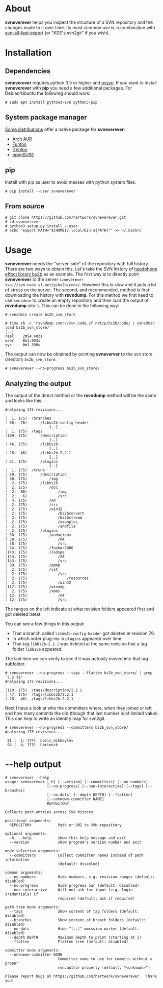 # About
**svneverever** helps you inspect the structure of a SVN repository and the changes made to it over time. Its most common use is in combination with [svn-all-fast-export](https://github.com/svn-all-fast-export/svn2git) (or "KDE's svn2git" if you wish).


# Installation

## Dependencies
**svneverever** requires python 3.5 or higher and [pysvn](https://pysvn.sourceforge.io/). If you want to install **svneverever** with **pip** you need a few additional packages. For Debian/Ubuntu the following should work:

```console
# sudo apt install python3-svn python3-pip
```

## System package manager
[Some distributions](https://repology.org/projects/?search=svneverever) offer a native package for **svneverever**:
- [Arch AUR](https://aur.archlinux.org/packages/python-svneverever/)
- [Funtoo](https://github.com/funtoo/dev-kit/tree/1.4-release/dev-vcs/svneverever)
- [Gentoo](https://packages.gentoo.org/packages/dev-vcs/svneverever)
- [openSUSE](https://software.opensuse.org/package/python-svneverever)

## pip
Install with pip as user to avoid messes with python system files.
```console
# pip install --user svneverever
```

## From source
```console
# git clone https://github.com/hartwork/svneverever.git
# cd svneverever
# python3 setup.py install --user
# echo 'export PATH="${HOME}/.local/bin:${PATH}"' >> ~/.bashrc
```

# Usage
**svneverever** needs the "server-side" of the repository with full history. There are two ways to obtain this. Let's take the SVN history of [headphone effect library bs2b](http://bs2b.sourceforge.net/) as an example. The first way is to directly point **svneverever** to the server `svneverever svn://svn.code.sf.net/p/bs2b/code/`. However this is slow and it puts a lot of stress on the server. The second, and recommended, method is first downloading the history with **rsvndump**. For this method we first need to use `svnadmin` to create an empty repository and then load the output of **rsvndump** into it. This can be done in the following way:

```console
# svnadmin create bs2b_svn_store

# time sh -c 'rsvndump svn://svn.code.sf.net/p/bs2b/code/ | svnadmin load bs2b_svn_store/'
[..]
real    2m54.403s
user    0m1.003s
sys     0m1.300s
```

The output can now be obtained by pointing **svneverver** to the svn store directory `bs2b_svn_store`.

```console
# svneverever --no-progress bs2b_svn_store/
```

## Analyzing the output
The output of the direct method or the **rsvndump** method will be the same and looks like this:

```console
Analyzing 175 revisions...

(  1; 175)  /branches
( 66;  76)      /libbs2b-config-header
                    [..]
(  1; 175)  /tags
(109; 175)      /description
                    [..]
( 46; 175)      /libbs2b
                    [..]
( 28;  46)      /libbs2b-2.2.1
                    [..]
( 31; 175)      /plugins
                    [..]
(  1; 175)  /trunk
( 80; 175)      /description
( 80; 175)          /img
(  2; 175)      /libbs2b
(  2; 175)          /doc
(  2;  80)              /img
(  2;   6)              /src
(  4; 175)          /m4
(  2; 175)          /src
(  2; 175)          /win32
(  2; 175)              /bs2bconvert
(  2; 175)              /bs2bstream
(  2; 175)              /examples
(  2; 175)              /sndfile
(  2; 175)      /plugins
( 38; 175)          /audacious
( 38; 175)              /m4
( 38; 175)              /src
( 24; 175)          /foobar2000
(143; 175)          /ladspa
(144; 175)              /m4
(143; 175)              /src
( 39; 175)          /qmmp
(  2; 175)          /vst
(  2; 175)              /src
(  2; 175)                  /resources
(  2; 175)              /win32
(117; 175)          /winamp
(  2; 175)          /xmms
( 12; 175)              /m4
( 12; 175)              /src
```

The ranges on the left indicate at what revision folders appeared first and got deleted latest.

You can see a few things in this output:
* That a branch called `libbs2b-config-header` got deleted at revision 76.
* In which order plug-ins in `plugins` appeared over time.
* That tag `libbs2b-2.2.1` was deleted at the same revision that a tag folder `libbs2b` appeared.

The last item we can verify to see if it was _actually_ moved into that tag subfolder.

```console
# svneverever --no-progress --tags --flatten bs2b_svn_store/ | grep '2.2.1$'
Analyzing 175 revisions...

(110; 175)  /tags/description/2.2.1
( 47; 175)  /tags/libbs2b/2.2.1
( 28;  46)  /tags/libbs2b-2.2.1
```

Next I have a look at who the committers where, when they joined or left and how many commits the did (though that last number is of limited value). This can help to write an identity map for svn2git.

```console
# svneverever --no-progress --committers bs2b_svn_store/
Analyzing 175 revisions...

 81 (  1; 174)  boris_mikhaylov
 94 (  4; 175)  hartwork
```

# --help output
```console
# svneverever --help
usage: svneverever [-h] [--version] [--committers] [--no-numbers]
                   [--no-progress] [--non-interactive] [--tags] [--branches]
                   [--no-dots] [--depth DEPTH] [--flatten]
                   [--unknown-committer NAME]
                   REPOSITORY

Collects path entries across SVN history

positional arguments:
  REPOSITORY            Path or URI to SVN repository

optional arguments:
  -h, --help            show this help message and exit
  --version             show program's version number and exit

mode selection arguments:
  --committers          Collect committer names instead of path information
                        (default: disabled)

common arguments:
  --no-numbers          Hide numbers, e.g. revision ranges (default: disabled)
  --no-progress         Hide progress bar (default: disabled)
  --non-interactive     Will not ask for input (e.g. login credentials) if
                        required (default: ask if required)

path tree mode arguments:
  --tags                Show content of tag folders (default: disabled)
  --branches            Show content of branch folders (default: disabled)
  --no-dots             Hide "[..]" omission marker (default: disabled)
  --depth DEPTH         Maximum depth to print (starting at 1)
  --flatten             Flatten tree (default: disabled)

committer mode arguments:
  --unknown-committer NAME
                        Committer name to use for commits without a proper
                        svn:author property (default: "<unknown>")

Please report bugs at https://github.com/hartwork/svneverever.  Thank you!
```
